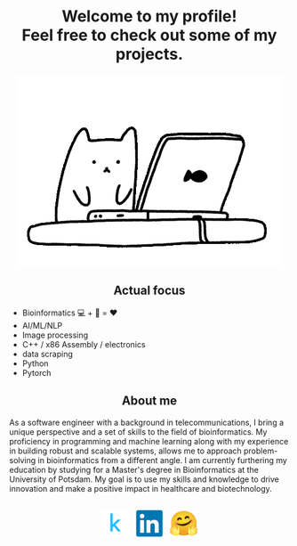 <h1 align="center">Welcome to my profile!<br>Feel free to check out some of my projects.</h1>

<p align="center">
  <img src="./cat1.gif">
</p>

<h2 align="center">Actual focus</h2>

<ul>
  <li>Bioinformatics 💻 + 🧬 = ❤️</li>
  <li>AI/ML/NLP</li>
  <li>Image processing</li>
  <li>C++ / x86 Assembly / electronics</li>
  <li>data scraping</li>
  <li>Python</li>
  <li>Pytorch</li>
</ul>

<h2 align="center">About me</h2>

<p>As a software engineer with a background in telecommunications, I bring a unique perspective and a set of skills to the field of bioinformatics. My proficiency in programming and machine learning along with my experience in building robust and scalable systems, allows me to approach problem-solving in bioinformatics from a different angle. I am currently furthering my education by studying for a Master's degree in Bioinformatics at the University of Potsdam. My goal is to use my skills and knowledge to drive innovation and make a positive impact in healthcare and biotechnology.</p>

<h2 align="center"> </h2>

<div align="center">
<a href="https://www.kaggle.com/nigelhartm"><img src="kaggle.svg" style="width:50px;height:50px;"></a>&nbsp;&nbsp;
<a href="https://huggingface.co/nigelhartm"><img src="linkedin.svg" style="width:50px;height:50px;"></a>&nbsp;&nbsp;
<a href="https://www.linkedin.com/in/nigel-hartman-a24437179/"><img src="hugging-face.svg" style="width:50px;height:50px;"></a>
</div>
